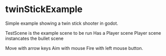 # twinStickExample
Simple example showing a twin stick shooter in godot. 

TestScene is the example scene to be run
	Has a Player scene 
	Player scene instancates the bullet scene

	
Move with arrow keys
Aim with mouse
Fire with left mouse button. 


